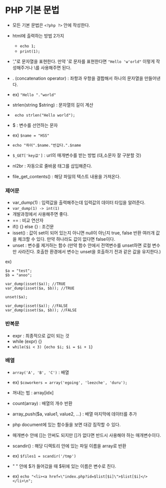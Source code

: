 # PHP 기본 문법

- 모든 기본 문법은 ```<?php ?>``` 안에 작성한다.
- html에 출력하는 방법 2가지
  - ```echo 1;```
  - ```print(1);```

- ',"로 문자열을 표현한다. 만약 '로 문자를 표현한다면 ```"Hello 'w'orld"``` 이렇게 작성해주거나 \를 사용해주면 된다.

- . (concatenation operator) : 좌항과 우항을 결합해서 하나의 문자열을 만들어낸다.
- ex)  ```"Hello "."world"```
- strlen(string $string) : 문자열의 길이 계산
- ``` echo strlen("Hello world");```

- $ : 변수를 선언하는 문자
- ex) ```$name = "HSS" ```
- ``` echo "하이".$name."반갑다.".$name ```
- ```$_GET['key값']``` : url의 매개변수를 받는 방법 (대,소문자 잘 구분할 것)
- nl2br : 자동으로 줄바꿈 태그를 삽입해준다.
- file_get_contents() : 해당 파일의 텍스트 내용을 가져온다.

### 제어문
- var_dump(1) : 입력값을 출력해주는데 입력값의 데이터 타입을 알려준다.
- ``` var_dump(1) -> int(1) ```
- 개발과정에서 사용해주면 좋다.
- == : 비교 연산자
- if() {} else {} : 조건문
- isset() : 값이 set이 되어 있는지 아니면 null이 아닌지 true, false 반환 여러개 값을 체크할 수 있다. 만약 하나라도 값이 없다면 false이다.
- unset : 변수를 제거하는 함수 (만약 함수 안에서 전역변수를 unset하면 로컬 변수만 사라진다. 호출한 환경에서 변수는 unset을 호출하기 전과 같은 값을 유지한다.)

ex)
``` 
$a = "test";
$b = "anoo";

var_dump(isset($a)); //TRUE
var_dump(isset($a, $b)); //TRUE

unset($a);

var_dump(isset($a)); //FALSE
var_dump(isset($a, $b)); //FALSE
```

### 반복문
- expr : 최종적으로 값이 되는 것
- while (expr) {} 
- ``` while($i < 3) {echo $i; $i = $i + 1} ```

### 배열

- ``` array('A', 'B', 'C') ``` : 배열
- ex) ```$coworkers = array('egoing', 'leezche', 'duru');```
- 꺼내는 법 : array[idx]
- count(array) : 배열의 개수 반환
- array_push($a, value1, value2, ...) : 배열 마지막에 데이터를 추가 
- php document에 있는 함수들을 보면 대강 짐작할 수 있다.
- 매개변수 안에 []는 안써도 되지만 []가 없다면 반드시 사용해야 하는 매개변수이다.

- scandir() : 해당 디렉토리 안에 있는 파일 이름을 array로 반환
- ex) ``` $files1 = scandir('/tmp') ```
- " " 안에 $가 들어갔을 때 $뒤에 있는 이름은 변수로 친다.
- ex) ``` echo "<li><a href=\"index.php?id=$list[$i]\">$list[$i]</></li>\n"; ```
